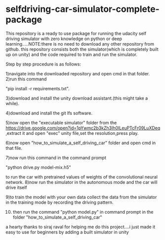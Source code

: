 # selfdriving-car-simulator-complete-package
This repository is a ready to use package for running the udacity self driving simulator with zero knowledge on python or deep learning.....NOTE:there is no need to download any other repository from github.
this repository consists both the simulator(which is completely built up on unity) and the code required to train and run the simulator.

Step by step procedure is as follows:

1)navigate into the downloaded repository and open cmd in that folder.
2)run this command 

"pip install -r requirements.txt".

3)download and install the unity download assistant.(this might take a while).

4)download and install the git lfs software.

5)now open the "executable simulator" folder from the https://drive.google.com/open?id=1pYwmc2b3kZh3Ih0ILeuPTcFr09LuXDeq ,extract it and open "exec" unity file,set the resolution,press play.

6)now open "how_to_simulate_a_self_driving_car" folder and open cmd in that file.

7)now run this command in the command prompt 
  
  "python drive.py model-mix.h5" 
  
  to run the car with pretrained values of weights of the convolutional neural network.
8)now run the simulator in the autonomous mode and the car will drive itself

9)to train the model with your own data collect the data from the simulator in the training mode by recording the driving pattern.

10) then run the command "python model.py" in command prompt in the folder "how_to_simulate_a_self_driving_car"

a hearty thanks to siraj raval for helping me do this project....i just made it easy to use for beginners by adding a built simulator in unity
